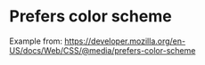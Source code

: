 # Prefers color scheme

Example from: https://developer.mozilla.org/en-US/docs/Web/CSS/@media/prefers-color-scheme